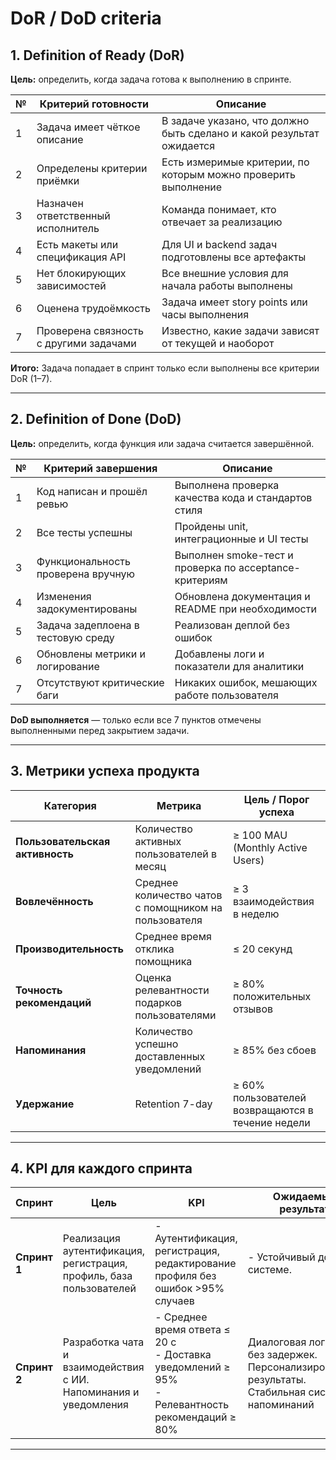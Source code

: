 # DoR / DoD criteria

## 1. Definition of Ready (DoR)

**Цель:** определить, когда задача готова к выполнению в спринте.

| №   | Критерий готовности                    | Описание                                                              |
| --- | -------------------------------------- | --------------------------------------------------------------------- |
| 1   | Задача имеет чёткое описание           | В задаче указано, что должно быть сделано и какой результат ожидается |
| 2   | Определены критерии приёмки            | Есть измеримые критерии, по которым можно проверить выполнение        |
| 3   | Назначен ответственный исполнитель     | Команда понимает, кто отвечает за реализацию                          |
| 4   | Есть макеты или спецификация API       | Для UI и backend задач подготовлены все артефакты                     |
| 5   | Нет блокирующих зависимостей           | Все внешние условия для начала работы выполнены                       |
| 6   | Оценена трудоёмкость                   | Задача имеет story points или часы выполнения                         |
| 7   | Проверена связность с другими задачами | Известно, какие задачи зависят от текущей и наоборот                  |

**Итого:** Задача попадает в спринт только если выполнены все критерии DoR (1–7).

---

## 2. Definition of Done (DoD)

**Цель:** определить, когда функция или задача считается завершённой.

| №   | Критерий завершения                | Описание                                               |
| --- | ---------------------------------- | ------------------------------------------------------ |
| 1   | Код написан и прошёл ревью         | Выполнена проверка качества кода и стандартов стиля    |
| 2   | Все тесты успешны                  | Пройдены unit, интеграционные и UI тесты               |
| 3   | Функциональность проверена вручную | Выполнен smoke-тест и проверка по acceptance-критериям |
| 4   | Изменения задокументированы        | Обновлена документация и README при необходимости      |
| 5   | Задача задеплоена в тестовую среду | Реализован деплой без ошибок                           |
| 6   | Обновлены метрики и логирование    | Добавлены логи и показатели для аналитики              |
| 7   | Отсутствуют критические баги       | Никаких ошибок, мешающих работе пользователя           |

**DoD выполняется** — только если все 7 пунктов отмечены выполненными перед закрытием задачи.

---

## 3. Метрики успеха продукта

| Категория                       | Метрика                                               | Цель / Порог успеха                               |
| ------------------------------- | ----------------------------------------------------- | ------------------------------------------------- |
| **Пользовательская активность** | Количество активных пользователей в месяц             | ≥ 100 MAU (Monthly Active Users)                  |
| **Вовлечённость**               | Среднее количество чатов с помощником на пользователя | ≥ 3 взаимодействия в неделю                       |
| **Производительность**          | Среднее время отклика помощника                       | ≤ 20 секунд                                       |
| **Точность рекомендаций**       | Оценка релевантности подарков пользователями          | ≥ 80% положительных отзывов                       |
| **Напоминания**                 | Количество успешно доставленных уведомлений           | ≥ 85% без сбоев                                   |
| **Удержание**                   | Retention 7-day                                       | ≥ 60% пользователей возвращаются в течение недели |

---

## 4. KPI для каждого спринта

| Спринт       | Цель                                                                | KPI                                                                                                     | Ожидаемый результат                                                                            |
| ------------ | ------------------------------------------------------------------- | ------------------------------------------------------------------------------------------------------- | ---------------------------------------------------------------------------------------------- |
| **Спринт 1** | Реализация аутентификация, регистрация, профиль, база пользователей | - Аутентификация, регистрация, редактирование профиля без ошибок >95% случаев                           | - Устойчивый доступ к системе.                                                                 |
| **Спринт 2** | Разработка чата и взаимодействия с ИИ. Напоминания и уведомления    | - Среднее время ответа ≤ 20 с <br> - Доставка уведомлений ≥ 95% <br> - Релевантность рекомендаций ≥ 80% | Диалоговая логика без задержек. Персонализированные результаты. Стабильная система напоминаний |

---
